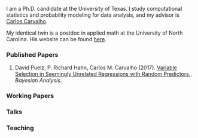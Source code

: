 
I am a Ph.D. candidate at the University of Texas. I study computational statistics and probability modeling for data analysis, and my advisor is [Carlos Carvalho](https://faculty.mccombs.utexas.edu/carlos.carvalho/).

My identical twin is a postdoc in applied math at the University of North Carolina. His website can be found [here](https://cpuelz.github.io/).

### Published Papers

1. David Puelz, P. Richard Hahn, Carlos M. Carvalho (2017). [Variable Selection in Seemingly Unrelated Regressions with Random Predictors.](https://projecteuclid.org/euclid.ba/1488855633#abstract). _Bayesian Analysis_.

### Working Papers

### Talks

### Teaching

